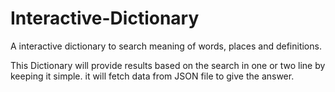 # Interactive-Dictionary

A interactive dictionary to search meaning of words, places and definitions.

This Dictionary will provide results based on the search in one or two line by keeping it simple.
it will fetch data from JSON file to give the answer.
